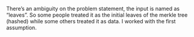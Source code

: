There’s an ambiguity on the problem statement, the input is named as “leaves”. So some people treated it as the initial leaves of the merkle tree (hashed) while some others treated it as data. I worked with the first assumption.